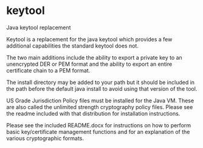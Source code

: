 # keytool
Java keytool replacement


Keytool is a replacement for the java keytool which provides a few additional
capabilities the standard keytool does not.

The two main additions include the ability to export a private key to an
unencrypted DER or PEM format and the ability to export an entire certificate
chain to a PEM format.

The install directory may be added to your path but it should be included in
the path before the default java install to avoid using that version of the
tool.

US Grade Jurisdiction Policy files must be installed for the Java VM. These
are also called the unlimited strength cryptography policy files. Please see
the readme included with that distribution for installation instructions.

Please see the included README.docx for instructions on how to perform basic
key/certificate management functions and for an explanation of the various
cryptographic formats.
